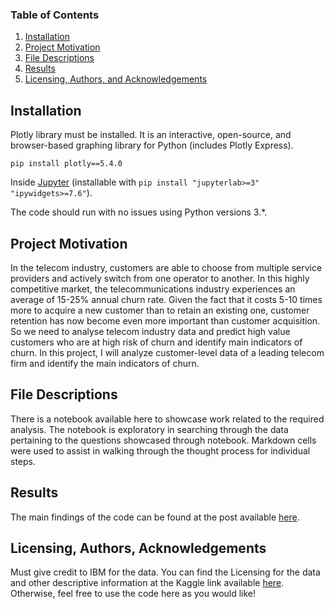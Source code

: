 ### Table of Contents

1. [Installation](#installation)
2. [Project Motivation](#motivation)
3. [File Descriptions](#files)
4. [Results](#results)
5. [Licensing, Authors, and Acknowledgements](#licensing)

## Installation <a name="installation"></a>

Plotly library must be installed. It is an interactive, open-source, and browser-based graphing library for Python (includes Plotly Express).  

`pip install plotly==5.4.0`

Inside [Jupyter](https://jupyter.org/install) (installable with `pip install "jupyterlab>=3" "ipywidgets>=7.6"`).

The code should run with no issues using Python versions 3.*.

## Project Motivation<a name="motivation"></a>

In the telecom industry, customers are able to choose from multiple service providers and actively switch from one operator to another. In this highly competitive market, the telecommunications industry experiences an average of 15-25% annual churn rate. Given the fact that it costs 5-10 times more to acquire a new customer than to retain an existing one, customer retention has now become even more important than customer acquisition. So we need to analyse telecom industry data and predict high value customers who are at high risk of churn and identify main indicators of churn. In this project, I will analyze customer-level data of a leading telecom firm and identify the main indicators of churn.

## File Descriptions <a name="files"></a>

There is a notebook available here to showcase work related to the required analysis.  The notebook is exploratory in searching through the data pertaining to the questions showcased through notebook.  Markdown cells were used to assist in walking through the thought process for individual steps.  


## Results<a name="results"></a>

The main findings of the code can be found at the post available [here](https://medium.com/@eng.m7md.samir/why-customers-churn-7c44b3b169cc).

## Licensing, Authors, Acknowledgements<a name="licensing"></a>

Must give credit to IBM for the data.  You can find the Licensing for the data and other descriptive information at the Kaggle link available [here](https://www.kaggle.com/blastchar/telco-customer-churn).  Otherwise, feel free to use the code here as you would like! 

